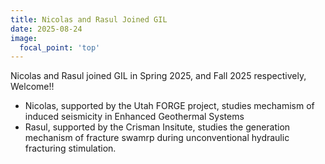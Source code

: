 ```yaml
---
title: Nicolas and Rasul Joined GIL
date: 2025-08-24
image:
  focal_point: 'top'
---
```


Nicolas and Rasul joined GIL in Spring 2025, and Fall 2025 respectively, Welcome!!

<!--more-->

- Nicolas, supported by the Utah FORGE project, studies mechamism of induced seismicity in Enhanced Geothermal Systems
- Rasul, supported by the Crisman Insitute, studies the generation mechanism of fracture swamrp during unconventional hydraulic fracturing stimulation. 
